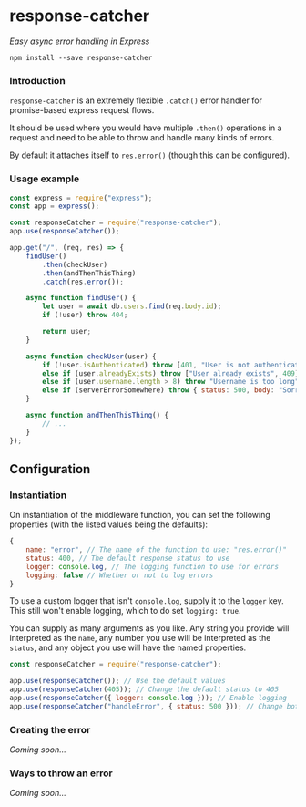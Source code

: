 # response-catcher
_Easy async error handling in Express_

```console
npm install --save response-catcher
```

### Introduction
`response-catcher` is an extremely flexible `.catch()` error handler for promise-based express request flows.

It should be used where you would have multiple `.then()` operations in a request and need to be able to throw and handle many kinds of errors.

By default it attaches itself to `res.error()` (though this can be configured).

### Usage example

```javascript
const express = require("express");
const app = express();

const responseCatcher = require("response-catcher");
app.use(responseCatcher());

app.get("/", (req, res) => {
	findUser()
		.then(checkUser)
		.then(andThenThisThing)
		.catch(res.error());

	async function findUser() {
		let user = await db.users.find(req.body.id);
		if (!user) throw 404;

		return user;
	}

	async function checkUser(user) {
		if (!user.isAuthenticated) throw [401, "User is not authenticated"];
		else if (user.alreadyExists) throw ["User already exists", 409];
		else if (user.username.length > 8) throw "Username is too long";
		else if (serverErrorSomewhere) throw { status: 500, body: "Sorry, we had an error somewhere!" };
	}

	async function andThenThisThing() {
		// ...
	}
});
```

## Configuration

### Instantiation
On instantiation of the middleware function, you can set the following properties (with the listed values being the defaults):

```javascript
{
	name: "error", // The name of the function to use: "res.error()"
	status: 400, // The default response status to use
	logger: console.log, // The logging function to use for errors
	logging: false // Whether or not to log errors
}
```

To use a custom logger that isn't `console.log`, supply it to the `logger` key. This still won't enable logging, which to do set `logging: true`.

You can supply as many arguments as you like. Any string you provide will interpreted as the `name`, any number you use will be interpreted as the `status`, and any object you use will have the named properties.

```javascript
const responseCatcher = require("response-catcher");

app.use(responseCatcher()); // Use the default values
app.use(responseCatcher(405)); // Change the default status to 405
app.use(responseCatcher({ logger: console.log })); // Enable logging
app.use(responseCatcher("handleError", { status: 500 })); // Change both the default function name and the status
```

### Creating the error
_Coming soon..._

### Ways to throw an error
_Coming soon..._
